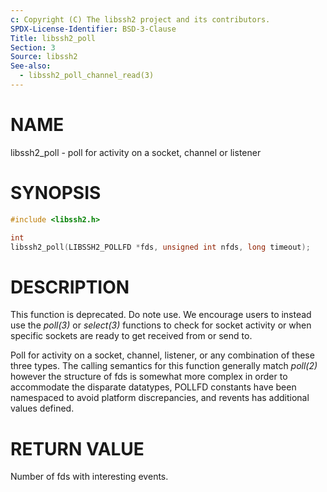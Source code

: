 ```yaml
---
c: Copyright (C) The libssh2 project and its contributors.
SPDX-License-Identifier: BSD-3-Clause
Title: libssh2_poll
Section: 3
Source: libssh2
See-also:
  - libssh2_poll_channel_read(3)
---
```


# NAME

libssh2_poll - poll for activity on a socket, channel or listener

# SYNOPSIS

~~~c
#include <libssh2.h>

int
libssh2_poll(LIBSSH2_POLLFD *fds, unsigned int nfds, long timeout);
~~~

# DESCRIPTION

This function is deprecated. Do note use. We encourage users to instead use
the *poll(3)* or *select(3)* functions to check for socket activity or
when specific sockets are ready to get received from or send to.

Poll for activity on a socket, channel, listener, or any combination of these
three types. The calling semantics for this function generally match
*poll(2)* however the structure of fds is somewhat more complex in order
to accommodate the disparate datatypes, POLLFD constants have been namespaced
to avoid platform discrepancies, and revents has additional values defined.

# RETURN VALUE

Number of fds with interesting events.
